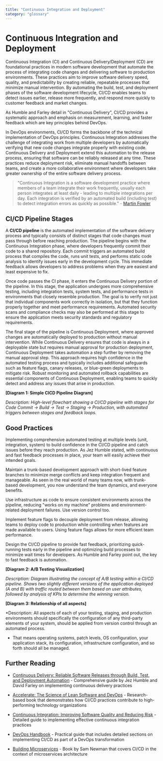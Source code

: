 ```yaml
---
title: "Continuous Integration and Deployment"
category: "glossary"
---
```


# Continuous Integration and Deployment

Continuous Integration (CI) and Continuous Delivery/Deployment (CD) are foundational practices in modern software development that automate the process of integrating code changes and delivering software to production environments. These practices aim to improve software delivery speed, quality, and predictability by creating reliable, repeatable processes that minimize manual intervention. By automating the build, test, and deployment phases of the software development lifecycle, CI/CD enables teams to detect issues earlier, release more frequently, and respond more quickly to customer feedback and market changes.

As Humble and Farley detail in "Continuous Delivery", CI/CD provides a systematic approach and emphasis on measurement, learning, and faster feedback which are key principles behind DevOps.

In DevOps environments, CI/CD forms the backbone of the technical implementation of DevOps principles. Continuous Integration addresses the challenge of integrating work from multiple developers by automatically verifying that new code changes integrate properly with existing code. Continuous Delivery and Deployment extend this automation to the release process, ensuring that software can be reliably released at any time. These practices reduce deployment risk, eliminate manual handoffs between teams, and create a more collaborative environment where developers take greater ownership of the entire software delivery process.

> "Continuous Integration is a software development practice where members of a team integrate their work frequently, usually each person integrates at least daily - leading to multiple integrations per day. Each integration is verified by an automated build (including test) to detect integration errors as quickly as possible." - [Martin Fowler](https://martinfowler.com/articles/continuousIntegration.html)

## CI/CD Pipeline Stages

A **CI/CD pipeline** is the automated implementation of the software delivery process and typically consists of distinct stages that code changes must pass through before reaching production. The pipeline begins with the Continuous Integration phase, where developers frequently commit their code to a shared repository. Each commit triggers an automated build process that compiles the code, runs unit tests, and performs static code analysis to identify issues early in the development cycle. This immediate feedback allows developers to address problems when they are easiest and least expensive to fix.

Once code passes the CI phase, it enters the Continuous Delivery portion of the pipeline. In this stage, the application undergoes more comprehensive testing, including integration tests, system tests, and performance tests in environments that closely resemble production. The goal is to verify not just that individual components work correctly in isolation, but that they function properly together and meet performance requirements. Automated security scans and compliance checks may also be performed at this stage to ensure the application meets security standards and regulatory requirements.

The final stage of the pipeline is Continuous Deployment, where approved changes are automatically deployed to production without manual intervention. While Continuous Delivery ensures that code is always in a deployable state but requires manual approval for production deployment, Continuous Deployment takes automation a step further by removing the manual approval step. This approach requires high confidence in the automated testing process and typically includes additional safeguards such as feature flags, canary releases, or blue-green deployments to mitigate risk. Robust monitoring and automated rollback capabilities are essential components of Continuous Deployment, enabling teams to quickly detect and address any issues that arise in production.

**[Diagram 1: Simple CICD Pipeline Diagram]**

*Description: High-level flowchart showing a CI/CD pipeline with stages for Code Commit -> Build -> Test -> Staging -> Production, with automated triggers between stages and feedback loops.*

## Good Practices

Implementing comprehensive automated testing at multiple levels (unit, integration, system) to build confidence in the CI/CD pipeline and catch issues before they reach production. As Jez Humble stated, with continuous and fast feedback processes in place, your team will easily achieve their intended goals.

Maintain a trunk-based development approach with short-lived feature branches to minimize merge conflicts and keep integration frequent and manageable. As seen in the real world of many teams now, with trunk-based development, you now understand the team dynamics, and everyone benefits.

Use infrastructure as code to ensure consistent environments across the pipeline, reducing "works on my machine" problems and environment-related deployment failures. Use version control too.

Implement feature flags to decouple deployment from release, allowing teams to deploy code to production while controlling when features are made available to users. Using feature flags allows for more efficient team performance.

Design the CI/CD pipeline to provide fast feedback, prioritizing quick-running tests early in the pipeline and optimizing build processes to minimize wait times for developers. As Humble and Farley point out, the key to fast feedback is automation.

**[Diagram 2: A/B Testing Visualization]**

*Description: Diagram illustrating the concept of A/B testing within a CI/CD pipeline. Shows two slightly different versions of the application deployed (A and B) with traffic routed between them based on user attributes, followed by analysis of KPIs to determine the winning version.*

**[Diagram 3: Relationship of all aspects]**

*Description: All aspects of each of your testing, staging, and production environments should specifically the configuration of any third-party elements of your system, should be applied from version control through an automated process.
*   That means operating systems, patch levels, OS configuration, your application stack, its configuration, infrastructure configuration, and so forth should all be managed.

## Further Reading

*   [Continuous Delivery: Reliable Software Releases through Build, Test, and Deployment Automation](https://www.pearson.com/en-us/subject-catalog/p/continuous-delivery-reliable-software-releases-through-build-test-and-deployment-automation/P200000009415) - Comprehensive guide by Jez Humble and David Farley on implementing continuous delivery practices

*   [Accelerate: The Science of Lean Software and DevOps](https://itrevolution.com/book/accelerate/) - Research-based book that demonstrates how CI/CD practices contribute to high-performing technology organizations

*   [Continuous Integration: Improving Software Quality and Reducing Risk](https://www.pearson.com/en-us/subject-catalog/p/continuous-integration-improving-software-quality-and-reducing-risk/P200000009533) - Detailed guide to implementing effective continuous integration practices

*   [DevOps Handbook](https://itrevolution.com/book/the-devops-handbook/) - Practical guide that includes detailed sections on implementing CI/CD as part of a DevOps transformation

*   [Building Microservices](https://www.oreilly.com/library/view/building-microservices-2nd/9781492034018/) - Book by Sam Newman that covers CI/CD in the context of microservices architecture